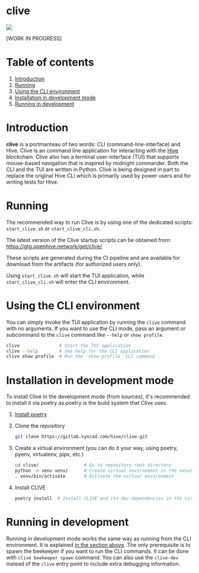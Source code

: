# clive

<a href="https://gitlab.syncad.com/hive/clive/-/commits/develop" target="_blank" rel="noopener noreferrer" data-qa-selector="badge_image_link" data-qa-link-url="https://gitlab.syncad.com/hive/clive/-/commits/develop" style=""><img src="https://gitlab.syncad.com/hive/clive/badges/develop/pipeline.svg" aria-hidden="true" class="project-badge"></a>

[WORK IN PROGRESS]

# Table of contents

1. [Introduction](#introduction)
2. [Running](#running)
3. [Using the CLI environment](#using-the-cli-environment)
4. [Installation in development mode](#installation-in-development-mode)
5. [Running in development](#running-in-development)

# Introduction

**clive** is a portmanteau of two words: CLI (command-line-interface) and Hive. Clive is an command line application for
interacting with the [Hive](https://gitlab.syncad.com/hive/hive) blockchain. Clive also has a terminal user-interface
(TUI) that supports mouse-based navigation that is inspired by midnight commander. Both the CLI and the TUI are written
in Python. Clive is being designed in part to replace the original Hive CLI which is primarily used by power users and
for writing tests for Hive.

# Running

The recommended way to run Clive is by using one of the dedicated scripts: `start_clive.sh` or `start_clive_cli.sh`.

The latest version of the Clive startup scripts can be obtained from: https://gtg.openhive.network/get/clive/

These scripts are generated during the CI pipeline and are available for download from the artifacts (for authorized
users only).

Using `start_clive.sh` will start the TUI application, while `start_clive_cli.sh` will enter the CLI environment.

# Using the CLI environment

You can simply invoke the TUI application by running the `clive` command with no arguments. If you want to use the CLI
mode, pass an argument or subcommand to the `clive` command like `--help` or `show profile`.

```bash
clive               # Start the TUI application
clive --help        # See help for the CLI application
clive show profile  # Run the `show profile` CLI command
```

# Installation in development mode

To install Clive in the development mode (from sources), it's recommended to install it via poetry as poetry is the
build system that Clive uses.

1. [Install poetry](https://python-poetry.org/docs/#installing-with-the-official-installer)
2. Clone the repository

   ```bash
   git clone https://gitlab.syncad.com/hive/clive.git
   ```

3. Create a virtual environment (you can do it your way, using poetry, pyenv, virtualenv, pipx, etc.)

   ```bash
   cd clive/                 # Go to repository root directory
   python -m venv venv/      # Create virtual environment in the venv/ directory
   . venv/bin/activate       # Activate the virtual environment
   ```

4. Install CLIVE

   ```bash
   poetry install  # Install CLIVE and its dev-dependencies in the virtual environment
   ```

# Running in development

Running in development mode works the same way as running from the CLI environment. It is explained
[in the section above](#using-the-cli-environment). The only prerequisite is to spawn the beekeeper if you want to run
the CLI commands. It can be done with `clive beekeeper spawn` command. You can also use the `clive-dev` instead of the
`clive` entry point to include extra debugging information.
